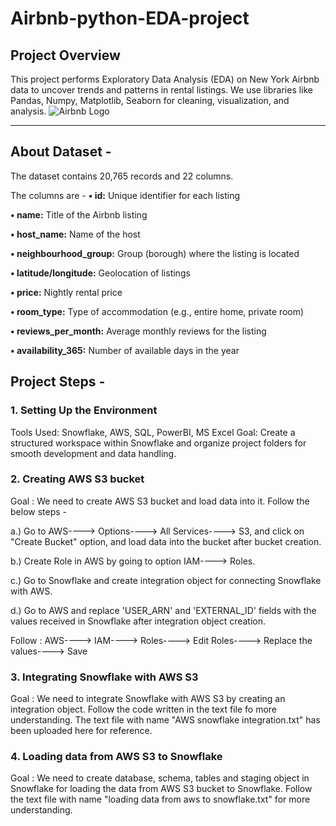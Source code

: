 # Airbnb-python-EDA-project

## Project Overview
This project performs Exploratory Data Analysis (EDA) on New York Airbnb data to uncover trends and patterns in rental listings. We use libraries like Pandas, Numpy, Matplotlib, Seaborn for cleaning, visualization, and analysis.
![Airbnb Logo](https://github.com/user-attachments/assets/2333476d-967e-46b6-b4ab-8965e7a15eaf)

------------------------------------------------------------------------------------------------------------------------------------------------------------------------------------------
## About Dataset - 
The dataset contains 20,765 records and 22 columns.

The columns are -
**• id:** Unique identifier for each listing

**• name:** Title of the Airbnb listing

**• host_name:** Name of the host

**• neighbourhood_group:** Group (borough) where the listing is located

**• latitude/longitude:** Geolocation of listings

**• price:** Nightly rental price

**• room_type:** Type of accommodation (e.g., entire home, private room)

**• reviews_per_month:** Average monthly reviews for the listing

**• availability_365:** Number of available days in the year


## Project Steps - 

### 1. Setting Up the Environment
Tools Used: Snowflake, AWS, SQL, PowerBI, MS Excel
Goal: Create a structured workspace within Snowflake and organize project folders for smooth development and data handling.


### 2. Creating AWS S3 bucket
Goal : We need to create AWS S3 bucket and load data into it. Follow the below steps -

a.) Go to AWS----> Options----> All Services----> S3, and click on "Create Bucket" option, and load data into the bucket after bucket creation.

b.) Create Role in AWS by going to option IAM----> Roles.

c.) Go to Snowflake and create integration object for connecting Snowflake with AWS.

d.) Go to AWS and replace 'USER_ARN' and 'EXTERNAL_ID' fields with the values received in Snowflake after integration object creation.
    
Follow : AWS----> IAM----> Roles----> Edit Roles----> Replace the values----> Save


### 3. Integrating Snowflake with AWS S3
Goal : We need to integrate Snowflake with AWS S3 by creating an integration object. Follow the code written in the text file fo more understanding.
The text file with name "AWS snowflake integration.txt" has been uploaded here for reference.


### 4. Loading data from AWS S3 to Snowflake
Goal : We need to create database, schema, tables and staging object in Snowflake for loading the data from AWS S3 bucket to Snowflake.
Follow the text file with name "loading data from aws to snowflake.txt" for more understanding.


